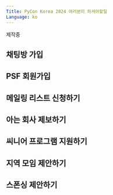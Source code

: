 ```yaml
---
Title: PyCon Korea 2024 여러분이 하셔야할일 
Language: ko
---
```


제작중 

## 채팅방 가입

## PSF 회원가입

## 메일링 리스트 신청하기

## 아는 회사 제보하기

## 씨니어 프로그램 지원하기

## 지역 모임 제안하기

## 스폰싱 제안하기
